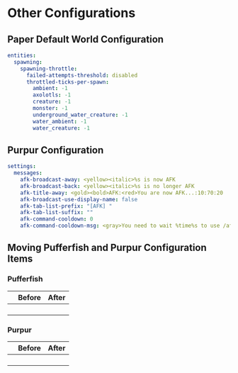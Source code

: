 # Other Configurations

## Paper Default World Configuration

```yaml title="paper-world-defaults.yml"
entities:
  spawning:
    spawning-throttle:
      failed-attempts-threshold: disabled
      throttled-ticks-per-spawn:
        ambient: -1
        axolotls: -1
        creature: -1
        monster: -1
        underground_water_creature: -1
        water_ambient: -1
        water_creature: -1
```

## Purpur Configuration

```yaml title="purpur.yml"
settings:
  messages:
    afk-broadcast-away: <yellow><italic>%s is now AFK
    afk-broadcast-back: <yellow><italic>%s is no longer AFK
    afk-title-away: <gold><bold>AFK:<red>You are now AFK...:10:70:20
    afk-broadcast-use-display-name: false
    afk-tab-list-prefix: "[AFK] "
    afk-tab-list-suffix: ""
    afk-command-cooldown: 0
    afk-command-cooldown-msg: <gray>You need to wait %time%s to use /afk.
```

## Moving Pufferfish and Purpur Configuration Items

### Pufferfish

|     | Before | After |
| --- | ------ | ----- |
|     |        |       |
|     |        |       |
|     |        |       |
|     |        |       |

### Purpur

|     | Before | After |
| --- | ------ | ----- |
|     |        |       |
|     |        |       |
|     |        |       |
|     |        |       |
